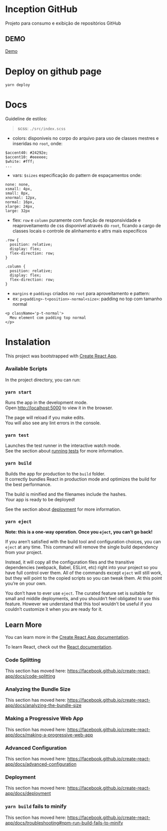 # Inception GitHub
Projeto para consumo e exibição de repositórios GitHub

## DEMO
[Demo](https://jucesarsilva.github.io/inception/)

# Deploy on github page
```
yarn deploy
```

# Docs
Guideline de estilos:

> scss: `./src/index.scss`

- colors: disponiveis no corpo do arquivo para uso de classes mestres e inseridas no `root`, onde:
```
$accent40: #24292e;
$accent10: #eeeeee;
$white: #fff;
...

```

- vars: `$sizes` especificação do pattern de espaçamentos onde:
```
none: none,
xsmall: 4px,
small: 8px,
xnormal: 12px,
normal: 16px,
xlarge: 24px,
large: 32px
```
- flex: `row` e `column` puramente com função de responsividade e reaproveitamento de css disponível através do `root`, 
ficando a cargo de classes locais o controle de alinhamento e attrs mais especifícos
```
.row {
  position: relative;
  display: flex;
  flex-direction: row;
}

.column {
  position: relative;
  display: flex;
  flex-direction: row;
}
```
- `margins` e `paddings` criados no `root` para aproveitamento e pattern:
- ex: `p<padding>-t<position>-normal<size>`: padding no top com tamanho normal
``` 
<p className='p-t-normal'>
  Meu element com padding top normal
</p>
``` 

# Instalation
This project was bootstrapped with [Create React App](https://github.com/facebook/create-react-app).

### Available Scripts

In the project directory, you can run:

### `yarn start`

Runs the app in the development mode.<br />
Open [http://localhost:5000](http://localhost:5000) to view it in the browser.

The page will reload if you make edits.<br />
You will also see any lint errors in the console.

### `yarn test`

Launches the test runner in the interactive watch mode.<br />
See the section about [running tests](https://facebook.github.io/create-react-app/docs/running-tests) for more information.

### `yarn build`

Builds the app for production to the `build` folder.<br />
It correctly bundles React in production mode and optimizes the build for the best performance.

The build is minified and the filenames include the hashes.<br />
Your app is ready to be deployed!

See the section about [deployment](https://facebook.github.io/create-react-app/docs/deployment) for more information.

### `yarn eject`

**Note: this is a one-way operation. Once you `eject`, you can’t go back!**

If you aren’t satisfied with the build tool and configuration choices, you can `eject` at any time. This command will remove the single build dependency from your project.

Instead, it will copy all the configuration files and the transitive dependencies (webpack, Babel, ESLint, etc) right into your project so you have full control over them. All of the commands except `eject` will still work, but they will point to the copied scripts so you can tweak them. At this point you’re on your own.

You don’t have to ever use `eject`. The curated feature set is suitable for small and middle deployments, and you shouldn’t feel obligated to use this feature. However we understand that this tool wouldn’t be useful if you couldn’t customize it when you are ready for it.

## Learn More

You can learn more in the [Create React App documentation](https://facebook.github.io/create-react-app/docs/getting-started).

To learn React, check out the [React documentation](https://reactjs.org/).

### Code Splitting

This section has moved here: https://facebook.github.io/create-react-app/docs/code-splitting

### Analyzing the Bundle Size

This section has moved here: https://facebook.github.io/create-react-app/docs/analyzing-the-bundle-size

### Making a Progressive Web App

This section has moved here: https://facebook.github.io/create-react-app/docs/making-a-progressive-web-app

### Advanced Configuration

This section has moved here: https://facebook.github.io/create-react-app/docs/advanced-configuration

### Deployment

This section has moved here: https://facebook.github.io/create-react-app/docs/deployment

### `yarn build` fails to minify

This section has moved here: https://facebook.github.io/create-react-app/docs/troubleshooting#npm-run-build-fails-to-minify
